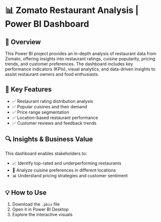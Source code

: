 # 📊 Zomato Restaurant Analysis | Power BI Dashboard

## 🚀 Overview
This Power BI project provides an in-depth analysis of restaurant data from Zomato, offering insights into restaurant ratings, cuisine popularity, pricing trends, and customer preferences. The dashboard includes key performance indicators (KPIs), visual analytics, and data-driven insights to assist restaurant owners and food enthusiasts.

## 📌 Key Features
- ✅ Restaurant rating distribution analysis
- ✅ Popular cuisines and their demand
- ✅ Price range segmentation
- ✅ Location-based restaurant performance
- ✅ Customer reviews and feedback trends

## 🔍 Insights & Business Value
This dashboard enables stakeholders to:
- 📈 Identify top-rated and underperforming restaurants
- 📌 Analyze cuisine preferences in different locations
- 📊 Understand pricing strategies and customer sentiment

## 💡 How to Use
1. Download the `.pbix` file
2. Open it in Power BI Desktop
3. Explore the interactive visuals
